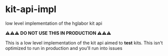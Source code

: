 # kit-api-impl
 low level implementation of the hglabor kit api
 
  **⚠️⚠️⚠️ DO NOT USE THIS IN PRODUCTION ⚠️⚠️⚠️**
  
  
   This is a low level implementation of the kit api aimed to __test__ kits.
   This isn't optimized to run in production and you'll run into issues
